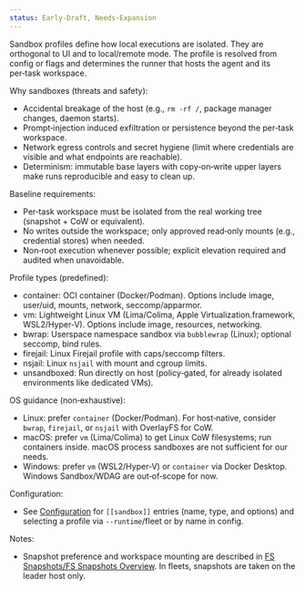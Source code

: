 ```yaml
---
status: Early-Draft, Needs-Expansion
---
```


Sandbox profiles define how local executions are isolated. They are orthogonal to UI and to local/remote mode. The profile is resolved from config or flags and determines the runner that hosts the agent and its per‑task workspace.

Why sandboxes (threats and safety):

- Accidental breakage of the host (e.g., `rm -rf /`, package manager changes, daemon starts).
- Prompt‑injection induced exfiltration or persistence beyond the per‑task workspace.
- Network egress controls and secret hygiene (limit where credentials are visible and what endpoints are reachable).
- Determinism: immutable base layers with copy‑on‑write upper layers make runs reproducible and easy to clean up.

Baseline requirements:

- Per‑task workspace must be isolated from the real working tree (snapshot + CoW or equivalent).
- No writes outside the workspace; only approved read‑only mounts (e.g., credential stores) when needed.
- Non‑root execution whenever possible; explicit elevation required and audited when unavoidable.

Profile types (predefined):

- container: OCI container (Docker/Podman). Options include image, user/uid, mounts, network, seccomp/apparmor.
- vm: Lightweight Linux VM (Lima/Colima, Apple Virtualization.framework, WSL2/Hyper‑V). Options include image, resources, networking.
- bwrap: Userspace namespace sandbox via `bubblewrap` (Linux); optional seccomp, bind rules.
- firejail: Linux Firejail profile with caps/seccomp filters.
- nsjail: Linux `nsjail` with mount and cgroup limits.
- unsandboxed: Run directly on host (policy‑gated, for already isolated environments like dedicated VMs).

OS guidance (non‑exhaustive):

- Linux: prefer `container` (Docker/Podman). For host‑native, consider `bwrap`, `firejail`, or `nsjail` with OverlayFS for CoW.
- macOS: prefer `vm` (Lima/Colima) to get Linux CoW filesystems; run containers inside. macOS process sandboxes are not sufficient for our needs.
- Windows: prefer `vm` (WSL2/Hyper‑V) or `container` via Docker Desktop. Windows Sandbox/WDAG are out‑of‑scope for now.

Configuration:

- See [Configuration](Configuration.md) for `[[sandbox]]` entries (name, type, and options) and selecting a profile via `--runtime`/fleet or by name in config.

Notes:

- Snapshot preference and workspace mounting are described in [FS Snapshots/FS Snapshots Overview](FS%20Snapshots/FS%20Snapshots%20Overview.md). In fleets, snapshots are taken on the leader host only.

